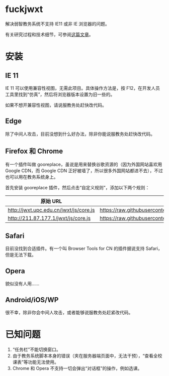 fuckjwxt
===

解决弱智教务系统不支持 IE11 或非 IE 浏览器的问题。

有关研究过程和技术细节，可参阅[这篇文章](https://vjudge1.github.io/2015/05/29/let-jiao-wu-xi-tong-support-linux/)。

# 安装

## IE 11

IE 11 可以使用兼容性视图，无需此项目。具体操作方法是，按 F12，在开发人员工具里找到“仿真”，然后将浏览器版本设置为旧一些的。

如果不想开兼容性视图，请说服教务处赶快改代码。

## Edge

除了中间人攻击，目前没想到什么好办法，除非你能说服教务处赶快改代码。

## Firefox 和 Chrome

有一个插件叫做 gooreplace，虽说是用来替换谷歌资源的（因为外国网站喜欢用 Google CDN，而 Google CDN 正好被墙了，所以很多外国网站都进不去），不过也可以用在教务系统身上。

首先安装 gooreplace 插件，然后点击“自定义规则”，添加以下两个规则：

原始 URL                                | 目的 URL
----------------------------------------|-----------------------------------
http://jwxt.upc.edu.cn/jwxt/js/core.js  | https://raw.githubusercontent.com/upclinux/fuckjwxt/master/js/core.js
http://211.87.177.1/jwxt/js/core.js     | https://raw.githubusercontent.com/upclinux/fuckjwxt/master/js/core.js

## Safari

目前没找到合适插件。有一个叫 Browser Tools for CN 的插件据说支持 Safari，但是无法下载。

## Opera

貌似没有人用……

## Android/iOS/WP 

很不幸，除非你会中间人攻击，或者能够说服教务处赶紧改代码。

# 已知问题

1. “任务栏”不能切换窗口。
2. 由于教务系统脚本本身的错误（夹在服务器端页面中，无法干预），“查看全校课表”等功能无法使用。
3. Chrome 和 Opera 不支持一切会弹出“对话框”的操作，例如选课。
